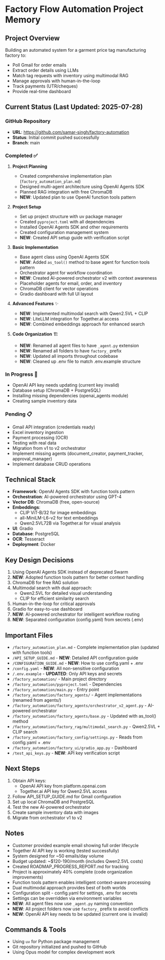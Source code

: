 # Factory Flow Automation Project Memory

## Project Overview
Building an automated system for a garment price tag manufacturing factory to:
- Poll Gmail for order emails
- Extract order details using LLMs
- Match tag requests with inventory using multimodal RAG
- Manage approvals with human-in-the-loop
- Track payments (UTR/cheques)
- Provide real-time dashboard

## Current Status (Last Updated: 2025-07-28)

### GitHub Repository
- **URL**: https://github.com/samar-singh/factory-automation
- **Status**: Initial commit pushed successfully
- **Branch**: main

### Completed ✅
1. **Project Planning**
   - Created comprehensive implementation plan (`factory_automation_plan.md`)
   - Designed multi-agent architecture using OpenAI Agents SDK
   - Planned RAG integration with free ChromaDB
   - **NEW**: Updated plan to use OpenAI function tools pattern

2. **Project Setup**
   - Set up project structure with uv package manager
   - Created `pyproject.toml` with all dependencies
   - Installed OpenAI Agents SDK and other requirements
   - Created configuration management system
   - **NEW**: Created API setup guide with verification script

3. **Basic Implementation**
   - Base agent class using OpenAI Agents SDK
   - **NEW**: Added `as_tool()` method to base agent for function tools pattern
   - Orchestrator agent for workflow coordination
   - **NEW**: Created AI-powered orchestrator v2 with context awareness
   - Placeholder agents for email, order, and inventory
   - ChromaDB client for vector operations
   - Gradio dashboard with full UI layout

4. **Advanced Features** ✨
   - **NEW**: Implemented multimodal search with Qwen2.5VL + CLIP
   - **NEW**: LiteLLM integration for Together.ai access
   - **NEW**: Combined embeddings approach for enhanced search

5. **Code Organization** 🏗️
   - **NEW**: Renamed all agent files to have `_agent.py` extension
   - **NEW**: Renamed all folders to have `factory_` prefix
   - **NEW**: Updated all imports throughout codebase
   - **NEW**: Cleaned up .env file to match .env.example structure

### In Progress 🚧
- OpenAI API key needs updating (current key invalid)
- Database setup (ChromaDB + PostgreSQL)
- Installing missing dependencies (openai_agents module)
- Creating sample inventory data

### Pending 📋
- Gmail API integration (credentials ready)
- Excel inventory ingestion
- Payment processing (OCR)
- Testing with real data
- Migration from v1 to v2 orchestrator
- Implement missing agents (document_creator, payment_tracker, approval_manager)
- Implement database CRUD operations

## Technical Stack
- **Framework**: OpenAI Agents SDK with function tools pattern
- **Orchestration**: AI-powered orchestrator using GPT-4
- **Vector DB**: ChromaDB (free, open-source)
- **Embeddings**: 
  - CLIP ViT-B/32 for image embeddings
  - all-MiniLM-L6-v2 for text embeddings
  - Qwen2.5VL72B via Together.ai for visual analysis
- **UI**: Gradio
- **Database**: PostgreSQL
- **OCR**: Tesseract
- **Deployment**: Docker

## Key Design Decisions
1. Using OpenAI Agents SDK instead of deprecated Swarm
2. **NEW**: Adopted function tools pattern for better context handling
3. ChromaDB for free RAG solution
4. Multimodal search with dual approach:
   - Qwen2.5VL for detailed visual understanding
   - CLIP for efficient similarity search
5. Human-in-the-loop for critical approvals
6. Gradio for easy-to-use dashboard
7. **NEW**: AI-powered orchestrator for intelligent workflow routing
8. **NEW**: Separated configuration (config.yaml) from secrets (.env)

## Important Files
- `/factory_automation_plan.md` - Complete implementation plan (updated with function tools)
- `/API_SETUP_GUIDE.md` - **NEW**: Detailed API configuration guide
- `/CONFIGURATION_GUIDE.md` - **NEW**: How to use config.yaml + .env
- `/config.yaml` - **NEW**: All non-sensitive configuration
- `/.env.example` - **UPDATED**: Only API keys and secrets
- `/factory_automation/` - Main project directory
- `/factory_automation/pyproject.toml` - Dependencies
- `/factory_automation/main.py` - Entry point
- `/factory_automation/factory_agents/` - Agent implementations (renamed from agents/)
- `/factory_automation/factory_agents/orchestrator_v2_agent.py` - AI-powered orchestrator
- `/factory_automation/factory_agents/base.py` - Updated with as_tool() method
- `/factory_automation/factory_rag/multimodal_search.py` - Qwen2.5VL + CLIP search
- `/factory_automation/factory_config/settings.py` - Reads from config.yaml + .env
- `/factory_automation/factory_ui/gradio_app.py` - Dashboard
- `/test_api_keys.py` - **NEW**: API key verification script

## Next Steps
1. Obtain API keys:
   - OpenAI API key from platform.openai.com
   - Together.ai API key for Qwen2.5VL access
2. Follow API_SETUP_GUIDE.md for Gmail configuration
3. Set up local ChromaDB and PostgreSQL
4. Test the new AI-powered orchestrator
5. Create sample inventory data with images
6. Migrate from orchestrator v1 to v2

## Notes
- Customer provided example email showing full order lifecycle
- Together AI API key is working (tested successfully)
- System designed for ~50 emails/day volume
- Budget updated: ~$120-190/month (includes Qwen2.5VL costs)
- Created ROADMAP_PROGRESS_REPORT.md for tracking
- Project is approximately 40% complete (code organization improvements)
- Function tools pattern enables intelligent context-aware processing
- Dual multimodal approach provides best of both worlds
- Configuration split - config.yaml for settings, .env for secrets
- Settings can be overridden via environment variables
- **NEW**: All agent files now use `_agent.py` naming convention
- **NEW**: All project folders now use `factory_` prefix to avoid conflicts
- **NEW**: OpenAI API key needs to be updated (current one is invalid)

## Commands & Tools
- Using `uv` for Python package management
- Git repository initialized and pushed to GitHub
- Using Opus model for complex development work